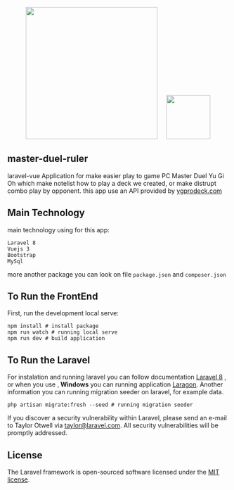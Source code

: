 <p align="center"> 
    <a href="https://laravel.com" target="_blank"><img src="https://raw.githubusercontent.com/laravel/art/master/logo-lockup/5%20SVG/2%20CMYK/1%20Full%20Color/laravel-logolockup-cmyk-red.svg" width="300"></a>
    <span>&nbsp;&nbsp;&nbsp;</span>
    <a href="https://vuejs.org" target="_blank"><img src="https://raw.githubusercontent.com/surmon-china/vue-awesome-swiper/main/presses/vue-logo.png" width="100"></a>
</div>    

## master-duel-ruler

laravel-vue Application for make easier play to game PC Master Duel Yu Gi Oh which make notelist how to play a deck we created, or make distrupt combo play by opponent. this app use an API provided by <a href="https://ygoprodeck.com/" target="_blank">ygprodeck.com</a> 

## Main Technology

main technology using for this app: 
```
Laravel 8
Vuejs 3
Bootstrap
MySql
```
more another package you can look on file ```package.json``` and ```composer.json```

## To Run the FrontEnd

First, run the development local serve:
```
npm install # install package
npm run watch # running local serve 
npm run dev # build application
```

## To Run the Laravel

For instalation and running laravel you can follow documentation <a href="https://laravel.com/docs/8.x" target="_blank">Laravel 8</a> , or when you use ,<b> Windows</b> you can running application <a href="https://laragon.org/docs/" target="_blank">Laragon</a>. Another information you can running migration seeder on laravel, for example data. 
```
php artisan migrate:fresh --seed # running migration seeder 
```

If you discover a security vulnerability within Laravel, please send an e-mail to Taylor Otwell via [taylor@laravel.com](mailto:taylor@laravel.com). All security vulnerabilities will be promptly addressed.

## License

The Laravel framework is open-sourced software licensed under the [MIT license](https://opensource.org/licenses/MIT).
